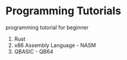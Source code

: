# Programming Tutorials
programming tutorial for beginner

1. Rust
2. x86 Assembly Language - NASM
3. QBASIC - QB64
